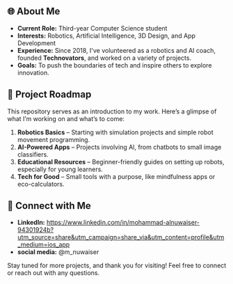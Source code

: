 ## 🌐 About Me
- **Current Role:** Third-year Computer Science student
- **Interests:** Robotics, Artificial Intelligence, 3D Design, and App Development
- **Experience:** Since 2018, I've volunteered as a robotics and AI coach, founded **Technovators**, and worked on a variety of projects.
- **Goals:** To push the boundaries of tech and inspire others to explore innovation.

## 📂 Project Roadmap
This repository serves as an introduction to my work. Here’s a glimpse of what I’m working on and what’s to come:

1. **Robotics Basics** – Starting with simulation projects and simple robot movement programming.
2. **AI-Powered Apps** – Projects involving AI, from chatbots to small image classifiers.
3. **Educational Resources** – Beginner-friendly guides on setting up robots, especially for young learners.
4. **Tech for Good** – Small tools with a purpose, like mindfulness apps or eco-calculators.

## 🔗 Connect with Me
- **LinkedIn:** https://www.linkedin.com/in/mohammad-alnuwaiser-94301924b?utm_source=share&utm_campaign=share_via&utm_content=profile&utm_medium=ios_app
- **social media:** @m_nuwaiser

Stay tuned for more projects, and thank you for visiting! Feel free to connect or reach out with any questions.
